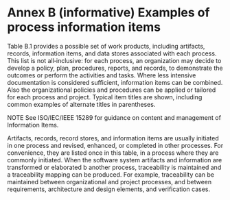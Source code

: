 # Annex B (informative) Examples of process information items

Table B.1 provides a possible set of work products, including artifacts, records, information items, and data stores associated with each process. This list is not all‐inclusive: for each process, an organization may decide to develop a policy, plan, procedures, reports, and records, to demonstrate the outcomes or perform the activities and tasks. Where less intensive documentation is considered sufficient, information items can be combined. Also the organizational policies and procedures can be applied or tailored for each process and project. Typical item titles are shown, including common examples of alternate titles in parentheses.

NOTE
See ISO/IEC/IEEE 15289 for guidance on content and management of Information Items.

Artifacts, records, record stores, and information items are usually initiated in one process and revised, enhanced, or completed in other processes. For convenience, they are listed once in this table, in a process where they are commonly initiated. When the software system artifacts and information are transformed or elaborated b another process, traceability is maintained and a traceability mapping can be produced. For example, traceability can be maintained between organizational and project processes, and between requirements, architecture and design elements, and verification cases.
